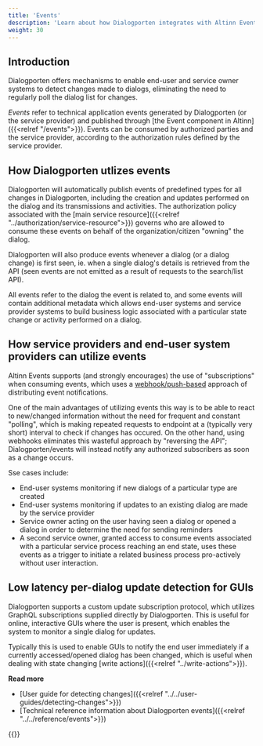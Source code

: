 ```yaml
---
title: 'Events'
description: 'Learn about how Dialogporten integrates with Altinn Events'
weight: 30
---
```


## Introduction

Dialogporten offers mechanisms to enable end-user and service owner systems to detect changes made to dialogs, eliminating the need to regularly poll the dialog list for changes.

_Events_ refer to technical application events generated by Dialogporten (or the service provider) and published through [the Event component in Altinn]({{<relref "/events">}}). Events can be consumed by authorized parties and the service provider, according to the authorization rules defined by the service provider.

## How Dialogporten utlizes events

Dialogporten will automatically publish events of predefined types for all changes in Dialogporten, including the creation and updates performed on the dialog and its transmissions and activities. The authorization policy associated with the [main service resource]({{<relref "../authorization/service-resource">}}) governs who are allowed to consume these events on behalf of the organization/citizen "owning" the dialog. 

Dialogporten will also produce events whenever a dialog (or a dialog change) is first seen, ie. when a single dialog's details is retrieved from the API (seen events are not emitted as a result of requests to the search/list API).

All events refer to the dialog the event is related to, and some events will contain additional metadata which allows end-user systems and service provider systems to build business logic associated with a particular state change or activity performed on a dialog. 

## How service providers and end-user system providers can utilize events

Altinn Events supports (and strongly encourages) the use of "subscriptions" when consuming events, which uses a [webhook/push-based](https://www.svix.com/resources/faq/webhooks-vs-api-polling/) approach of distributing event notifications. 

One of the main advantages of utilizing events this way is to be able to react to new/changed information without the need for frequent and constant "polling", which is making repeated requests to endpoint at a (typically very short) interval to check if changes has occured. On the other hand, using webhooks eliminates this wasteful approach by "reversing the API"; Dialogporten/events will instead notify any authorized subscribers as soon as a change occurs. 

Sse cases include:
* End-user systems monitoring if new dialogs of a particular type are created
* End-user systems monitoring if updates to an existing dialog are made by the service provider
* Service owner acting on the user having seen a dialog or opened a dialog in order to determine the need for sending reminders
* A second service owner, granted access to consume events associated with a particular service process reaching an end state, uses these events as a trigger to initiate a related business process pro-actively without user interaction.

## Low latency per-dialog update detection for GUIs

Dialogporten supports a custom update subscription protocol, which utilizes GraphQL subscriptions supplied directly by Dialogporten. This is useful for online, interactive GUIs where the user is present, which enables the system to monitor a single dialog for updates. 

Typically this is used to enable GUIs to notify the end user immediately if a currently accessed/opened dialog has been changed, which is useful when dealing with state changing [write actions]({{<relref "../write-actions">}}).

**Read more**
* [User guide for detecting changes]({{<relref "../../user-guides/detecting-changes">}})
* [Technical reference information about Dialogporten events]({{<relref "../../reference/events">}})

{{<children />}}

